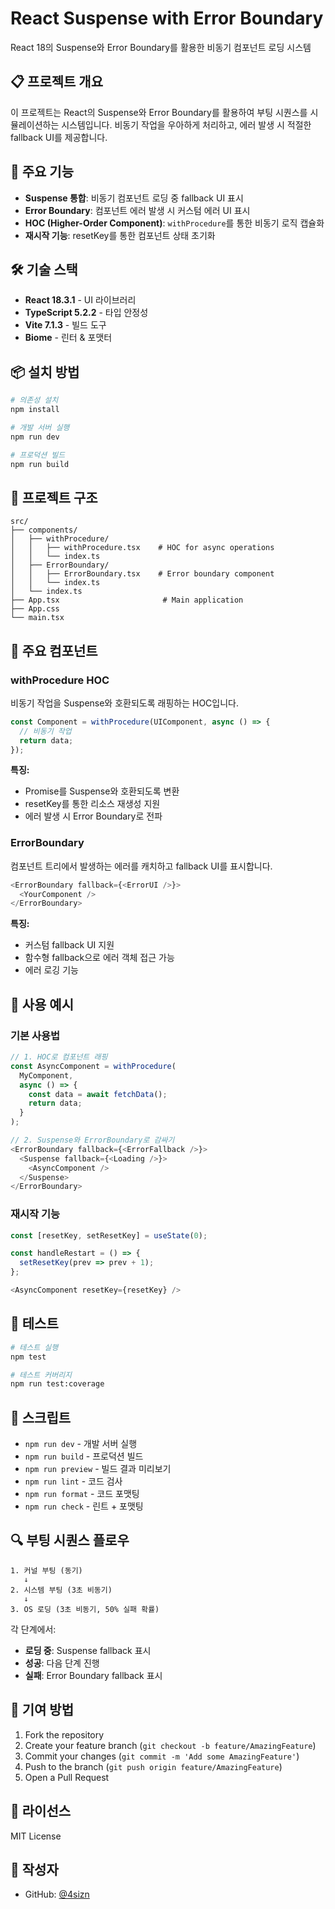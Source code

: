 # React Suspense with Error Boundary

React 18의 Suspense와 Error Boundary를 활용한 비동기 컴포넌트 로딩 시스템

## 📋 프로젝트 개요

이 프로젝트는 React의 Suspense와 Error Boundary를 활용하여 부팅 시퀀스를 시뮬레이션하는 시스템입니다. 비동기 작업을 우아하게 처리하고, 에러 발생 시 적절한 fallback UI를 제공합니다.

## 🚀 주요 기능

- **Suspense 통합**: 비동기 컴포넌트 로딩 중 fallback UI 표시
- **Error Boundary**: 컴포넌트 에러 발생 시 커스텀 에러 UI 표시
- **HOC (Higher-Order Component)**: `withProcedure`를 통한 비동기 로직 캡슐화
- **재시작 기능**: resetKey를 통한 컴포넌트 상태 초기화

## 🛠 기술 스택

- **React 18.3.1** - UI 라이브러리
- **TypeScript 5.2.2** - 타입 안정성
- **Vite 7.1.3** - 빌드 도구
- **Biome** - 린터 & 포맷터

## 📦 설치 방법

```bash
# 의존성 설치
npm install

# 개발 서버 실행
npm run dev

# 프로덕션 빌드
npm run build
```

## 📁 프로젝트 구조

```
src/
├── components/
│   ├── withProcedure/
│   │   ├── withProcedure.tsx    # HOC for async operations
│   │   └── index.ts
│   ├── ErrorBoundary/
│   │   ├── ErrorBoundary.tsx    # Error boundary component
│   │   └── index.ts
│   └── index.ts
├── App.tsx                       # Main application
├── App.css
└── main.tsx
```

## 🔧 주요 컴포넌트

### withProcedure HOC

비동기 작업을 Suspense와 호환되도록 래핑하는 HOC입니다.

```typescript
const Component = withProcedure(UIComponent, async () => {
  // 비동기 작업
  return data;
});
```

**특징:**
- Promise를 Suspense와 호환되도록 변환
- resetKey를 통한 리소스 재생성 지원
- 에러 발생 시 Error Boundary로 전파

### ErrorBoundary

컴포넌트 트리에서 발생하는 에러를 캐치하고 fallback UI를 표시합니다.

```typescript
<ErrorBoundary fallback={<ErrorUI />}>
  <YourComponent />
</ErrorBoundary>
```

**특징:**
- 커스텀 fallback UI 지원
- 함수형 fallback으로 에러 객체 접근 가능
- 에러 로깅 기능

## 🎯 사용 예시

### 기본 사용법

```typescript
// 1. HOC로 컴포넌트 래핑
const AsyncComponent = withProcedure(
  MyComponent,
  async () => {
    const data = await fetchData();
    return data;
  }
);

// 2. Suspense와 ErrorBoundary로 감싸기
<ErrorBoundary fallback={<ErrorFallback />}>
  <Suspense fallback={<Loading />}>
    <AsyncComponent />
  </Suspense>
</ErrorBoundary>
```

### 재시작 기능

```typescript
const [resetKey, setResetKey] = useState(0);

const handleRestart = () => {
  setResetKey(prev => prev + 1);
};

<AsyncComponent resetKey={resetKey} />
```

## 🧪 테스트

```bash
# 테스트 실행
npm test

# 테스트 커버리지
npm run test:coverage
```

## 📝 스크립트

- `npm run dev` - 개발 서버 실행
- `npm run build` - 프로덕션 빌드
- `npm run preview` - 빌드 결과 미리보기
- `npm run lint` - 코드 검사
- `npm run format` - 코드 포맷팅
- `npm run check` - 린트 + 포맷팅

## 🔍 부팅 시퀀스 플로우

```
1. 커널 부팅 (동기)
   ↓
2. 시스템 부팅 (3초 비동기)
   ↓
3. OS 로딩 (3초 비동기, 50% 실패 확률)
```

각 단계에서:
- **로딩 중**: Suspense fallback 표시
- **성공**: 다음 단계 진행
- **실패**: Error Boundary fallback 표시

## 🤝 기여 방법

1. Fork the repository
2. Create your feature branch (`git checkout -b feature/AmazingFeature`)
3. Commit your changes (`git commit -m 'Add some AmazingFeature'`)
4. Push to the branch (`git push origin feature/AmazingFeature`)
5. Open a Pull Request

## 📄 라이선스

MIT License

## 👥 작성자

- GitHub: [@4sizn](https://github.com/4sizn)
